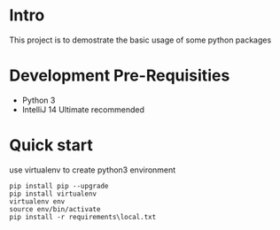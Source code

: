 # Intro
This project is to demostrate the basic usage of some python packages

# Development Pre-Requisities

* Python 3
* IntelliJ 14 Ultimate recommended

# Quick start
use virtualenv to create python3 environment
```
pip install pip --upgrade
pip install virtualenv
virtualenv env
source env/bin/activate
pip install -r requirements\local.txt

```
